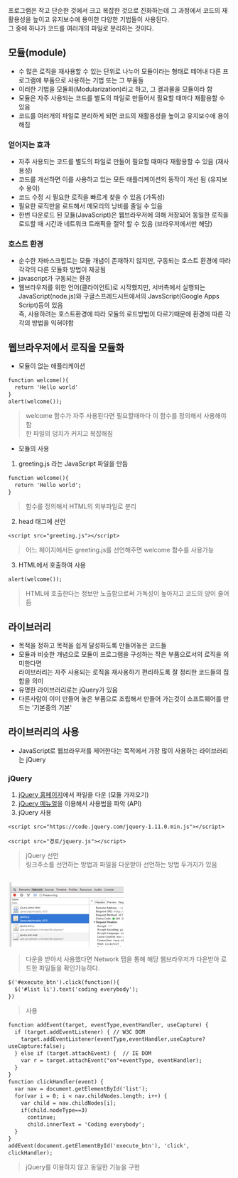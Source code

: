 프로그램은 작고 단순한 것에서 크고 복잡한 것으로 진화하는데 그 과정에서 코드의 재활용성을 높이고 유지보수에 용이한 다양한 기법들이 사용된다.<br/>그 중에 하나가 코드를 여러개의 파일로 분리하는 것이다.

## 모듈(module)
- 수 많은 로직을 재사용할 수 있는 단위로 나누어 모듈이라는 형태로 떼어내 다른 프로그램에 부품으로 사용하는 기법 또는 그 부품들
- 이러한 기법을 모듈화(Modularization)라고 하고, 그 결과물을 모듈이라 함
- 모듈은 자주 사용되는 코드를 별도의 파일로 만들어서 필요할 때마다 재활용할 수 있음
- 코드를 여러개의 파일로 분리하게 되면 코드의 재활용성을 높이고 유지보수에 용이해짐


### 얻어지는 효과
- 자주 사용되는 코드를 별도의 파일로 만들어 필요할 때마다 재활용할 수 있음 (재사용성)
- 코드를 개선하면 이를 사용하고 있는 모든 애플리케이션의 동작이 개선 됨 (유지보수 용이)
- 코드 수정 시 필요한 로직을 빠르게 찾을 수 있음 (가독성)
- 필요한 로직만을 로드해서 메모리의 낭비를 줄일 수 있음
- 한번 다운로드 된 모듈(JavaScript)은 웹브라우저에 의해 저장되어 동일한 로직을 로드할 때 시간과 네트워크 트래픽을 절약 할 수 있음 (브라우저에서만 해당)


### 호스트 환경
- 순수한 자바스크립트는 모듈 개념이 존재하지 않지만, 구동되는 호스트 환경에 따라 각각의 다른 모듈화 방법이 제공됨
- javascript가 구동되는 환경
- 웹브라우저를 위한 언어(클라이언트)로 시작했지만, 서버측에서 실행되는 JavaScript(node.js)와 구글스프레드시트에서의 JavsScript(Google Apps Script)등이 있음<br/>즉, 사용하려는 호스트환경에 따라 모듈의 로드방법이 다르기때문에 환경에 따른 각각의 방법을 익혀야함


## 웹브라우저에서 로직을 모듈화
- 모듈이 없는 애플리케이션
```
function welcome(){
  return 'Hello world'
}
alert(welcome());
```
> welcome 함수가 자주 사용된다면 필요할때마다 이 함수를 정의해서 사용해야 함<br/>한 파일의 덩치가 커지고 복잡해짐

- 모듈의 사용
1. greeting.js 라는 JavaScript 파일을 만듬
```
function welcome(){
  return 'Hello world';
}
```
> 함수를 정의해서 HTML의 외부파일로 분리

2. head 태그에 선언
```
<script src="greeting.js"></script>
```
> 어느 페이지에서든 greeting.js를 선언해주면 welcome 함수를 사용가능

3. HTML에서 호출하여 사용
```
alert(welcome());
```
> HTML에 호출한다는 정보만 노출함으로써 가독성이 높아지고 코드의 양이 줄어듬


## 라이브러리
- 목적을 정하고 목적을 쉽게 달성하도록 만들어놓은 코드들
- 모듈과 비슷한 개념으로 모듈이 프로그램을 구성하는 작은 부품으로서의 로직을 의미한다면<br/>라이브러리는 자주 사용되는 로직을 재사용하기 편리하도록 잘 정리한 코드들의 집합을 의미
- 유명한 라이브러리로는 jQuery가 있음
- 다른사람이 이미 만들어 놓은 부품으로 조립해서 만들어 가는것이 소프트웨어를 만드는 '기본중의 기본'


## 라이브러리의 사용
- JavaScript로 웹브라우저를 제어한다는 목적에서 가장 많이 사용하는 라이브러리는 jQuery

### jQuery
1. [jQuery 홈페이지](http://jquery.com/)에서 파일을 다운 (모듈 가져오기)
2. [jQuery 메뉴얼](http://api.jquery.com/)을 이용해서 사용법을 파악 (API)
3. jQuery 사용
```
<script src="https://code.jquery.com/jquery-1.11.0.min.js"></script>

<script src="경로/jquery.js"></script>
```
> jQuery 선언<br/>링크주소를 선언하는 방법과 파일을 다운받아 선언하는 방법 두가지가 있음

<br/>![jQuery](images/js23.png)<br/>
> 다운을 받아서 사용했다면 Network 탭을 통해 해당 웹브라우저가 다운받아 로드한 파일들을 확인가능하다.

```
$('#execute_btn').click(function(){
  $('#list li').text('coding everybody');
})
```
> 사용
```
function addEvent(target, eventType,eventHandler, useCapture) {
  if (target.addEventListener) { // W3C DOM
    target.addEventListener(eventType,eventHandler,useCapture?useCapture:false);
  } else if (target.attachEvent) {  // IE DOM
    var r = target.attachEvent("on"+eventType, eventHandler);
  }
}
function clickHandler(event) {
  var nav = document.getElementById('list');
  for(var i = 0; i < nav.childNodes.length; i++) {
    var child = nav.childNodes[i];
    if(child.nodeType==3)
      continue;
      child.innerText = 'Coding everybody';
  }
}
addEvent(document.getElementById('execute_btn'), 'click', clickHandler);
```
> jQuery를 이용하지 않고 동일한 기능을 구현
